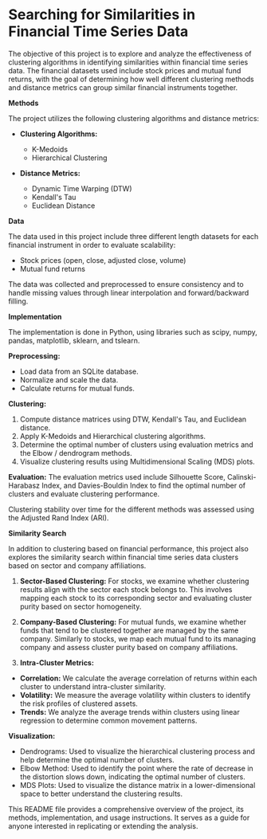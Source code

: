 # Searching for Similarities in Financial Time Series Data

The objective of this project is to explore and analyze the effectiveness of clustering algorithms in identifying similarities within financial time series data. The financial datasets used include stock prices and mutual fund returns, with the goal of determining how well different clustering methods and distance metrics can group similar financial instruments together.

**Methods**

The project utilizes the following clustering algorithms and distance metrics:

+ **Clustering Algorithms:**
  - K-Medoids
  - Hierarchical Clustering

+ **Distance Metrics:**
  - Dynamic Time Warping (DTW)
  - Kendall's Tau
  - Euclidean Distance

**Data**

The data used in this project include three different length datasets for each financial instrument in order to evaluate scalability:

+ Stock prices (open, close, adjusted close, volume)
+ Mutual fund returns

The data was collected and preprocessed to ensure consistency and to handle missing values through linear interpolation and forward/backward filling.

**Implementation**

The implementation is done in Python, using libraries such as scipy, numpy, pandas, matplotlib, sklearn, and tslearn.

**Preprocessing:**
+ Load data from an SQLite database.
+ Normalize and scale the data.
+ Calculate returns for mutual funds.

**Clustering:**
1. Compute distance matrices using DTW, Kendall's Tau, and Euclidean distance.
2. Apply K-Medoids and Hierarchical clustering algorithms.
3. Determine the optimal number of clusters using evaluation metrics and the Elbow / dendrogram methods.
4. Visualize clustering results using Multidimensional Scaling (MDS) plots.

**Evaluation:**
The evaluation metrics used include Silhouette Score, Calinski-Harabasz Index, and Davies-Bouldin Index to find the optimal number of clusters and evaluate clustering performance.

Clustering stability over time for the different methods was assessed using the Adjusted Rand Index (ARI).

**Similarity Search**

In addition to clustering based on financial performance, this project also explores the similarity search within financial time series data clusters based on sector and company affiliations.

1. **Sector-Based Clustering:** For stocks, we examine whether clustering results align with the sector each stock belongs to. This involves mapping each stock to its corresponding sector and evaluating cluster purity based on sector homogeneity.

2. **Company-Based Clustering:** For mutual funds, we examine whether funds that tend to be clustered together are managed by the same company. Similarly to stocks, we map each mutual fund to its managing company and assess cluster purity based on company affiliations.

3. **Intra-Cluster Metrics:**
  + **Correlation:** We calculate the average correlation of returns within each cluster to understand intra-cluster similarity.
  + **Volatility:** We measure the average volatility within clusters to identify the risk profiles of clustered assets.
  + **Trends:** We analyze the average trends within clusters using linear regression to determine common movement patterns.

**Visualization:**
- Dendrograms: Used to visualize the hierarchical clustering process and help determine the optimal number of clusters.
- Elbow Method: Used to identify the point where the rate of decrease in the distortion slows down, indicating the optimal number of clusters.
- MDS Plots: Used to visualize the distance matrix in a lower-dimensional space to better understand the clustering results.

This README file provides a comprehensive overview of the project, its methods, implementation, and usage instructions. It serves as a guide for anyone interested in replicating or extending the analysis.
